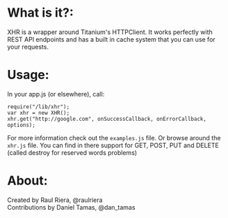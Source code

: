 # What is it?:
XHR is a wrapper around Titanium's HTTPClient. It works perfectly with REST API endpoints and has a built in cache system that you can use for your requests.

# Usage:
In your app.js (or elsewhere), call:

    require("/lib/xhr");
    var xhr = new XHR();
    xhr.get("http://google.com", onSuccessCallback, onErrorCallback, options);

For more information check out the `examples.js` file. Or browse around the `xhr.js` file. You can find in there support for GET, POST, PUT and DELETE (called destroy for reserved words problems)

# About:
Created by Raul Riera, @raulriera  
Contributions by Daniel Tamas, @dan_tamas